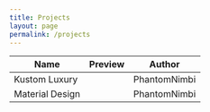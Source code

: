```yaml
---
title: Projects
layout: page
permalink: /projects
---
```



| Name | Preview | Author |
| --- | --- | --- |
| Kustom Luxury | ![]() | PhantomNimbi |
| Material Design | ![]() | PhantomNimbi |